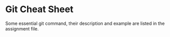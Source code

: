 # Git Cheat Sheet

Some essential git command, their description and example are listed in the assignment file.

